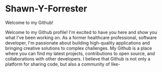 # Shawn-Y-Forrester
Welcome to my Github!

Welcome to my Github profile! I'm excited to have you here and show you what I've been working on. As a former healthcare professional, software developer, I'm passionate about building high-quality applications and bringing creative solutions to complex challenges. My Github is a place where you can find my latest projects, contributions to open source, and collaborations with other developers. I believe that Github is not only a platform for sharing code, but also a community of like-


